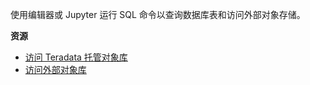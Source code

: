 使用编辑器或 Jupyter 运行 SQL 命令以查询数据库表和访问外部对象存储。

**资源**

-   [访问 Teradata 托管对象库](https://docs.teradata.com/search/all?query=Accessing+the+Teradata-Managed+Object+Store&content-lang=en-US)
-   [访问外部对象库](https://docs.teradata.com/search/all?query=Access+Your+External+Object+Store&content-lang=en-US)
